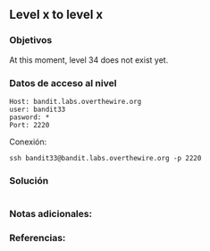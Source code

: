 ## Level x to level x

### Objetivos 
At this moment, level 34 does not exist yet.
### Datos de acceso al nivel 

```
Host: bandit.labs.overthewire.org  
user: bandit33
pasword: *
Port: 2220
```

 Conexión:
```
ssh bandit33@bandit.labs.overthewire.org -p 2220
```

### Solución 

``` bash

```

### Notas adicionales:



### Referencias:
